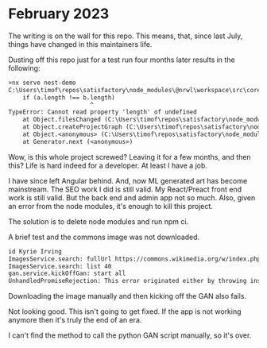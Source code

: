 # February 2023

The writing is on the wall for this repo.  This means, that, since last July, things have changed in this maintainers life.

Dusting off this repo just for a test run four months later results in the following:

```txt
>nx serve nest-demo
C:\Users\timof\repos\satisfactory\node_modules\@nrwl\workspace\src\core\file-utils.js:244
    if (a.length !== b.length)
                       ^
TypeError: Cannot read property 'length' of undefined
    at Object.filesChanged (C:\Users\timof\repos\satisfactory\node_modules\←[4m@nrwl←[24m\workspace\src\core\file-utils.js:244:24)
    at Object.createProjectGraph (C:\Users\timof\repos\satisfactory\node_modules\←[4m@nrwl←[24m\workspace\src\core\project-graph\project-graph.js:21:32)
    at Object.<anonymous> (C:\Users\timof\repos\satisfactory\node_modules\←[4m@nrwl←[24m\workspace\src\command-line\run-one.js:19:46)
    at Generator.next (<anonymous>)
```

Wow, is this whole project screwed?  Leaving it for a few months, and then this?  Life is hard indeed for a developer.  At least I have a job.

I have since left Angular behind.  And, now ML generated art has become mainstream.  The SEO work I did is still valid.  My React/Preact front end work is still valid.  But the back end and admin app not so much.  Also, given an error from the node modules, it's enough to kill this project.

The solution is to delete node modules and run npm ci.

A brief test and the commons image was not downloaded.

```txt
id Kyrie Irving
ImagesService.search: fullUrl https://commons.wikimedia.org/w/index.php?search=Kyrie%20Irving&title=Special:MediaSearch&go=Go
ImagesService.search: list 40
gan.service.kickOffGan: start all
UnhandledPromiseRejection: This error originated either by throwing inside of an async function without a catch block, or by rejecting a promise which was not handled with .catch(). The promise rejected with the reason "[object Uint8Array]".
```

Downloading the image manually and then kicking off the GAN also fails.

Not looking good.  This isn't going to get fixed.  If the app is not working anymore then it's truly the end of an era.

I can't find the method to call the python GAN script manually, so it's over.
